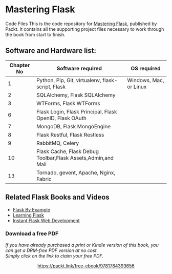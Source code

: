 # Mastering Flask
Code Files
This is the code repository for [Mastering Flask](https://www.packtpub.com/web-development/mastering-flask?utm_source=github&utm_medium=repository&utm_campaign=9781784393656), published by Packt. It contains all the supporting project files necessary to work through the book from start to finish.

## Software and Hardware list:



| Chapter No | Software required                                            | OS required           |              
-------------|--------------------------------------------------------------|-----------------------|
| 1          | Python, Pip, Git, virtualenv, flask-script, Flask            | Windows, Mac, or Linux|
| 2          | SQLAlchemy, Flask SQLAlchemy                                 |                       |                                       |
| 3          | WTForms, Flask WTForms                                       |                       |
| 6          | Flask Login, Flask Principal, Flask OpenID, Flask OAuth      |                       |
| 7          | MongoDB, Flask MongoEngine                                   |                       |
| 8          | Flask Restful, Flask Restless                                |                       |
| 9          | RabbitMQ, Celery                                             |                       |
| 10         | Flask Cache, Flask Debug Toolbar,Flask Assets,Admin,and Mail |                       |
| 13         | Tornado, gevent, Apache, Nginx, Fabric                       |                       |



## Related Flask Books and Videos

* [Flask By Example](https://www.packtpub.com/web-development/flask-example?utm_source=github&utm_medium=repository&utm_campaign=9781785286933)
* [Learning Flask](https://www.packtpub.com/web-development/learning-flask-video)
* [Instant Flask Web Development](https://www.packtpub.com/web-development/instant-flask-web-development-instant?utm_source=github&utm_medium=repository&utm_campaign=9781782169628)
### Download a free PDF

 <i>If you have already purchased a print or Kindle version of this book, you can get a DRM-free PDF version at no cost.<br>Simply click on the link to claim your free PDF.</i>
<p align="center"> <a href="https://packt.link/free-ebook/9781784393656">https://packt.link/free-ebook/9781784393656 </a> </p>